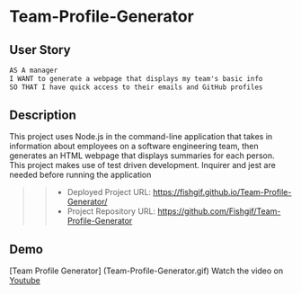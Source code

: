 # Team-Profile-Generator

## User Story

```md
AS A manager
I WANT to generate a webpage that displays my team's basic info
SO THAT I have quick access to their emails and GitHub profiles
```

## Description

This project uses Node.js in the  command-line application that takes in information about employees on a software engineering team, then generates an HTML webpage that displays summaries for each person. This project makes use of test driven development. Inquirer and jest are needed before running the application

>> - Deployed Project URL:   https://fishgif.github.io/Team-Profile-Generator/
>> - Project Repository URL:  https://github.com/Fishgif/Team-Profile-Generator

## Demo
[Team Profile Generator] (Team-Profile-Generator.gif) 
Watch the video on [Youtube](https://youtu.be/Qd0pY4pHnYo) 





